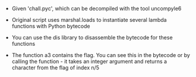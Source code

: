 - Given 'chall.pyc', which can be decompiled with the tool uncompyle6

- Original script uses marshal.loads to instantiate several lambda functions with Python bytecode

- You can use the dis library to disassemble the bytecode for these functions

- The function a3 contains the flag.  You can see this in the bytecode or by calling the function - it takes an integer argument and returns a character from the flag of index n/5

